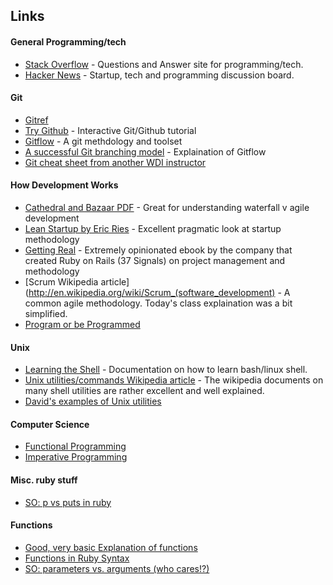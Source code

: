 ## Links

#### General Programming/tech
- [Stack Overflow](https://stackoverflow.com) - Questions and Answer site for programming/tech.
- [Hacker News](https://news.ycombinator.com/) - Startup, tech and programming discussion board. 

#### Git 
- [Gitref](http://gitref.org)
- [Try Github](http://try.github.io) - Interactive Git/Github tutorial
- [Gitflow](https://github.com/nvie/gitflow) - A git methdology and toolset
- [A successful Git branching model](http://nvie.com/posts/a-successful-git-branching-model/) - Explaination of Gitflow
- [Git cheat sheet from another WDI instructor](https://gist.github.com/tibbon/5801402)

#### How Development Works
- [Cathedral and Bazaar PDF](www.unterstein.net/su/docs/CathBaz.pdf) - Great for understanding waterfall v agile development
- [Lean Startup by Eric Ries](http://www.amazon.com/gp/product/0307887898/ref=as_li_ss_tl?ie=UTF8&camp=1789&creative=390957&creativeASIN=0307887898&linkCode=as2&tag=wha07-20) - Excellent pragmatic look at startup methodology
- [Getting Real](http://gettingreal.37signals.com/) - Extremely opinionated ebook by the company that created Ruby on Rails (37 Signals) on project management and methodology
- [Scrum Wikipedia article](http://en.wikipedia.org/wiki/Scrum_(software_development) - A common agile methodology. Today's class explaination was a bit simplified.
- [Program or be Programmed](http://www.amazon.com/books/dp/159376426X)

#### Unix
- [Learning the Shell](http://linuxcommand.org/lc3_learning_the_shell.php) - Documentation on how to learn bash/linux shell. 
- [Unix utilities/commands Wikipedia article](http://en.wikipedia.org/wiki/List_of_Unix_utilities) - The wikipedia documents on many shell utilities are rather excellent and well explained. 
- [David's examples of Unix utilities](https://gist.github.com/tibbon/5794257)

#### Computer Science
- [Functional Programming](https://en.wikipedia.org/wiki/Functional_programming)
- [Imperative Programming](http://en.wikipedia.org/wiki/Imperative_programming)

#### Misc. ruby stuff
- [SO: p vs puts in ruby](http://stackoverflow.com/questions/1255324/p-vs-puts-in-ruby)

#### Functions
- [Good, very basic Explanation of functions](http://www.mathopenref.com/functionsprog.html)
- [Functions in Ruby Syntax](http://www.howtogeek.com/howto/programming/ruby/ruby-function-method-syntax/)
- [SO: parameters vs. arguments (who cares!?)](http://stackoverflow.com/questions/156767/whats-the-difference-between-an-argument-and-a-parameter)

